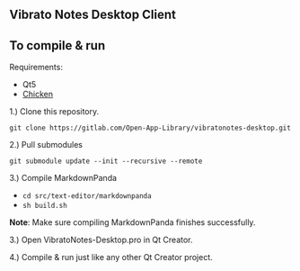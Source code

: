 Vibrato Notes Desktop Client
----------------------------

## To compile & run

Requirements:

- Qt5
- [Chicken](https://www.call-cc.org/)

1.) Clone this repository.

`git clone https://gitlab.com/Open-App-Library/vibratonotes-desktop.git`

2.) Pull submodules

`git submodule update --init --recursive --remote`

3.) Compile MarkdownPanda

- `cd src/text-editor/markdownpanda`
- `sh build.sh`

**Note**: Make sure compiling MarkdownPanda finishes successfully.

3.) Open VibratoNotes-Desktop.pro in Qt Creator.

4.) Compile & run just like any other Qt Creator project.
